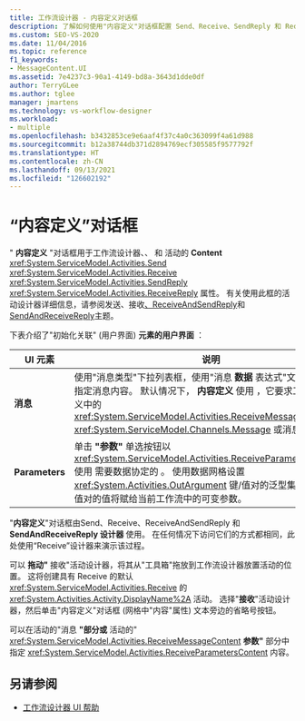 ```yaml
---
title: 工作流设计器 - 内容定义对话框
description: 了解如何使用"内容定义"对话框配置 Send、Receive、SendReply 和 ReceiveReply 活动的 Content 属性。
ms.custom: SEO-VS-2020
ms.date: 11/04/2016
ms.topic: reference
f1_keywords:
- MessageContent.UI
ms.assetid: 7e4237c3-90a1-4149-bd8a-3643d1dde0df
author: TerryGLee
ms.author: tglee
manager: jmartens
ms.technology: vs-workflow-designer
ms.workload:
- multiple
ms.openlocfilehash: b3432853ce9e6aaf4f37c4a0c363099f4a61d988
ms.sourcegitcommit: b12a38744db371d2894769ecf305585f9577792f
ms.translationtype: HT
ms.contentlocale: zh-CN
ms.lasthandoff: 09/13/2021
ms.locfileid: "126602192"
---
```

# <a name="content-definition-dialog-box"></a>“内容定义”对话框

" **内容定义** "对话框用于工作流设计器、、 和 活动的 **Content** <xref:System.ServiceModel.Activities.Send> <xref:System.ServiceModel.Activities.Receive> <xref:System.ServiceModel.Activities.SendReply> <xref:System.ServiceModel.Activities.ReceiveReply> 属性。 有关使用此框的活动设计器详细信息，请参阅发送、接收[、ReceiveAndSendReply](../workflow-designer/receiveandsendreply-template-designer.md)和[SendAndReceiveReply](../workflow-designer/sendandreceivereply-template-designer.md)主题。 [](../workflow-designer/send-activity-designer.md) [](../workflow-designer/receive-activity-designer.md)

下表介绍了"初始化关联" (用户界面) **元素的用户界面** ：

|UI 元素|说明|
|-|-----------------|
|**消息**|使用"消息类型"下拉列表框，使用"消息 **数据** 表达式"文本框和类型指定消息内容。 默认情况下， **内容定义** 使用 ，它要求工作流服务定义中的 <xref:System.ServiceModel.Activities.ReceiveMessageContent> <xref:System.ServiceModel.Channels.Message> 或消息协定类型。|
|**Parameters**|单击 **"参数"** 单选按钮以 <xref:System.ServiceModel.Activities.ReceiveParametersContent> 使用 需要数据协定的 。 使用数据网格设置 <xref:System.Activities.OutArgument> 键/值对的泛型集合，这些键/值对的值将赋给当前工作流中的可变参数。|

"**内容定义**"对话框由Send、Receive、ReceiveAndSendReply 和 **SendAndReceiveReply 设计器** 使用。   在任何情况下访问它们的方式都相同，此处使用“Receive”设计器来演示该过程。

可以 **拖动"** 接收"活动设计器，将其从"工具箱"拖放到工作流设计器放置活动的位置。 这将创建具有 Receive 的默认 <xref:System.ServiceModel.Activities.Receive> 的 <xref:System.Activities.Activity.DisplayName%2A> 活动。 选择"**接收**"活动设计器，然后单击"内容定义"对话框 (网格中"内容"属性) 文本旁边的省略号按钮。 

可以在活动的"消息 **"部分或** 活动的" <xref:System.ServiceModel.Activities.ReceiveMessageContent> **参数"** 部分中指定 <xref:System.ServiceModel.Activities.ReceiveParametersContent> 内容。

## <a name="see-also"></a>另请参阅

- [工作流设计器 UI 帮助](browse-and-select-a-dotnet-type-dialog-box.md)